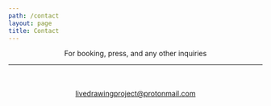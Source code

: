 ```yaml
---
path: /contact
layout: page
title: Contact
---
```




<div style="text-align:center">For booking, press, and any other inquiries<br/><hr/><br/><br/>
<a href="mailto:livedrawingproject@protonmail.com">livedrawingproject@protonmail.com</a> </div>

<br/><br/>